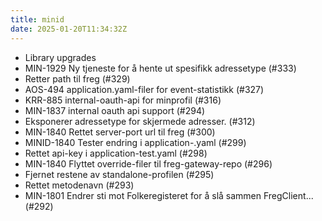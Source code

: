 ```yaml
---
title: minid
date: 2025-01-20T11:34:32Z
---
```

- Library upgrades
- MIN-1929 Ny tjeneste for å hente ut spesifikk adressetype (#333)
- Retter path til freg (#329)
- AOS-494 application.yaml-filer for event-statistikk (#327)
- KRR-885 internal-oauth-api for minprofil (#316)
- MIN-1837 internal oauth api support (#294)
- Eksponerer adressetype for skjermede adresser. (#312)
- MIN-1840 Rettet server-port  url til freg (#300)
- MINID-1840 Tester endring i application-.yaml (#299)
- Rettet api-key i application-test.yaml (#298)
- MIN-1840 Flyttet override-filer til freg-gateway-repo (#296)
- Fjernet restene av standalone-profilen (#295)
- Rettet metodenavn (#293)
- MIN-1801 Endrer sti mot Folkeregisteret for å slå sammen FregClient... (#292)

